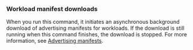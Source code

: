 ### Workload manifest downloads

When you run this command, it initiates an asynchronous background download of advertising manifests for workloads. If the download is still running when this command finishes, the download is stopped. For more information, see [Advertising manifests](../docs/core/tools/dotnet-workload-install.md#advertising-manifests).
